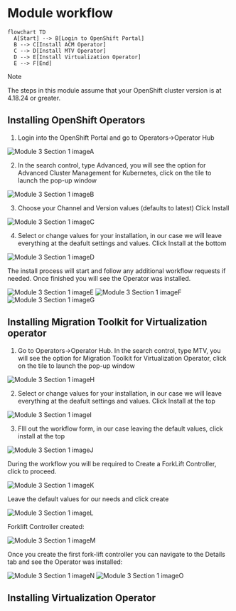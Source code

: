 # Module workflow

```mermaid
flowchart TD
  A[Start] --> B[Login to OpenShift Portal]
  B --> C[Install ACM Operator]
  C --> D[Install MTV Operator]
  D --> E[Install Virtualization Operator]
  E --> F[End]
```



> [!NOTE] 
> The steps in this module assume that your OpenShift cluster version is at 4.18.24 or greater.

## Installing OpenShift Operators

1. Login into the OpenShift Portal and go to Operators->Operator Hub

![Module 3 Section 1 imageA](assets/images/mod03/InstallOperators-001.png)

2. In the search control, type Advanced, you will see the option for Advanced Cluster Management for Kubernetes, click on the tile to launch the pop-up window

![Module 3 Section 1 imageB](assets/images/mod03/InstallOperators-002.png)

3. Choose your Channel and Version values (defaults to latest) Click Install

![Module 3 Section 1 imageC](assets/images/mod03/InstallOperators-003.png)

4. Select or change values for your installation, in our case we will leave everything at the deafult settings and values. Click Install at the bottom

![Module 3 Section 1 imageD](assets/images/mod03/InstallOperators-004.png)

The install process will start and follow any additional workflow requests if needed. Once finished you will see the Operator was installed.

![Module 3 Section 1 imageE](assets/images/mod03/InstallOperators-005.png)
![Module 3 Section 1 imageF](assets/images/mod03/InstallOperators-006.png)
![Module 3 Section 1 imageG](assets/images/mod03/InstallOperators-007.png)

## Installing Migration Toolkit for Virtualization operator

1. Go to Operators->Operator Hub. In the search control, type MTV, you will see the option for Migration Toolkit for Virtualization Operator, click on the tile to launch the pop-up window

![Module 3 Section 1 imageH](assets/images/mod03/InstallOperators-008.png)

2. Select or change values for your installation, in our case we will leave everything at the deafult settings and values. Click Install at the top

![Module 3 Section 1 imageI](assets/images/mod03/InstallOperators-009.png)

3. FIll out the workflow form, in our case leaving the default values, click install at the top

![Module 3 Section 1 imageJ](assets/images/mod03/InstallOperators-010.png)

During the workflow you will be required to Create a ForkLift Controller, click to proceed.

![Module 3 Section 1 imageK](assets/images/mod03/InstallOperators-011.png)

Leave the default values for our needs and click create

![Module 3 Section 1 imageL](assets/images/mod03/InstallOperators-012.png)

Forklift Controller created:

![Module 3 Section 1 imageM](assets/images/mod03/InstallOperators-013.png)

Once you create the first fork-lift controller you can navigate to the Details tab and see the Operator was installed:

![Module 3 Section 1 imageN](assets/images/mod03/InstallOperators-014.png)
![Module 3 Section 1 imageO](assets/images/mod03/InstallOperators-015.png)

## Installing Virtualization Operator


